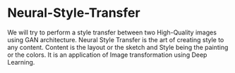 # Neural-Style-Transfer
We will try to perform a style transfer between two High-Quality images using GAN architecture. Neural Style Transfer is the art of creating style to any content. Content is the layout or the sketch and Style being the painting or the colors. It is an application of Image transformation using Deep Learning.
